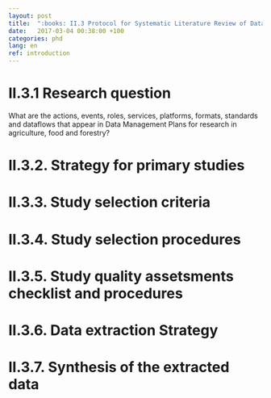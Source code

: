 ```yaml
---
layout: post
title:  ":books: II.3 Protocol for Systematic Literature Review of Data Management Plans in Agriculture, Food and Forestry Research"
date:   2017-03-04 00:38:00 +100
categories: phd
lang: en
ref: introduction
---
```

# II.3.1 Research question

What are the actions, events, roles, services, platforms, formats, standards and dataflows that appear in Data Management Plans for research in agriculture, food and forestry?

# II.3.2. Strategy for primary studies

# II.3.3. Study selection criteria

# II.3.4. Study selection procedures

# II.3.5. Study quality assetsments checklist and procedures

# II.3.6. Data extraction Strategy

# II.3.7. Synthesis of the extracted data
